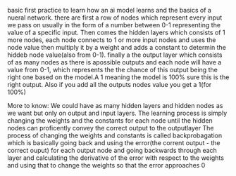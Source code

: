 basic first practice to learn how an ai model learns and the basics of a nueral network.
there are first a row of nodes which represent every input we pass on usually in the form of a number between 0-1 representing the value of a specific input.
Then comes the hidden layers which consists of 1 more nodes, each node connects to 1 or more input nodes and uses the node value then multiply it by a weight and adds a constant to determin the hiddeb node value(also from 0-1).
finally a the output layer which consists of as many nodes as there is apossible outputs and each node will have a value from 0-1, which represents the the chance of this output being the right one based on the model.A 1 meaning the model is 100% sure this is the right output. Also if you add all the outputs nodes value you get a 1(for 100%)

More to know:
We could have as many hidden layers and hidden nodes as we want but only on output and input layers.
The learning process is simply changing the weights and the constants for each node until the hidden nodes can proficently convey the correct output to the outputlayer
The process of changing the weights and constants is called backprobagation which is basically going back and using the error(the corrent output - the correct ouput) for each output node and going backwards through each layer and calculating the derivative of the error with respect to the weights and using that to change the weights so that the error approaches 0
